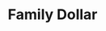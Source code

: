 ---
title: "Family Dollar"
url: /springfield/family-dollar-east-cook-street/
shop: variety store
---
